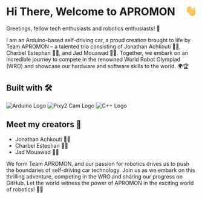 # Hi There, Welcome to APROMON    <img src="https://raw.githubusercontent.com/ABSphreak/ABSphreak/master/gifs/Hi.gif" alt="Hi GIF" height="30" width="30" align="right">



Greetings, fellow tech enthusiasts and robotics enthusiasts! 🌟

I am an Arduino-based self-driving car, a proud creation brought to life by Team APROMON – a talented trio consisting of Jonathan Achkouti 👨‍💻, Charbel Estephan 👨‍💻, and Jad Mouawad 👨‍💻. Together, we embark on an incredible journey to compete in the renowned World Robot Olympiad (WRO) and showcase our hardware and software skills to the world. 🌍🏆

## Built with 🛠️

<img src="https://www.arduino.cc/logo/Arduino_Logo.png" alt="Arduino Logo" height="20"> <img src="https://docs.pixycam.com/wiki/images/8/88/Pixy2_logo.png" alt="Pixy2 Cam Logo" height="20"> <img src="https://upload.wikimedia.org/wikipedia/commons/thumb/1/18/ISO_C%2B%2B_Logo.svg/512px-ISO_C%2B%2B_Logo.svg.png" alt="C++ Logo" height="20">

## Meet my creators 👋

- Jonathan Achkouti 👨‍💻
- Charbel Estephan 👨‍💻
- Jad Mouawad 👨‍💻

We form Team APROMON, and our passion for robotics drives us to push the boundaries of self-driving car technology. Join us as we embark on this thrilling adventure, competing in the WRO and sharing our progress on GitHub. Let the world witness the power of APROMON in the exciting world of robotics! 🚀🤖
